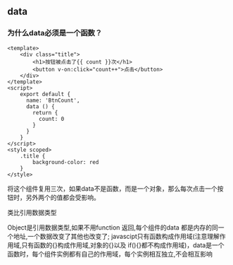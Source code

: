 ## data
### 为什么data必须是一个函数？
```
<template>
    <div class="title">
        <h1>按钮被点击了{{ count }}次</h1>
        <button v-on:click="count++">点击</button>
    </div>
</template>
<script>
    export default {
      name: 'BtnCount',
      data () {
        return {
          count: 0
        }
      }
    }
</script>
<style scoped>
    .title {
        background-color: red
    }
</style>
```
将这个组件复用三次，如果data不是函数，而是一个对象，那么每次点击一个按钮时，另外两个的值都会受影响。


类比引用数据类型

Object是引用数据类型,如果不用function 返回,每个组件的data 都是内存的同一个地址,一个数据改变了其他也改变了;
javascipt只有函数构成作用域(注意理解作用域,只有函数的{}构成作用域,对象的{}以及 if(){}都不构成作用域)，data是一个函数时，每个组件实例都有自己的作用域，每个实例相互独立,不会相互影响



